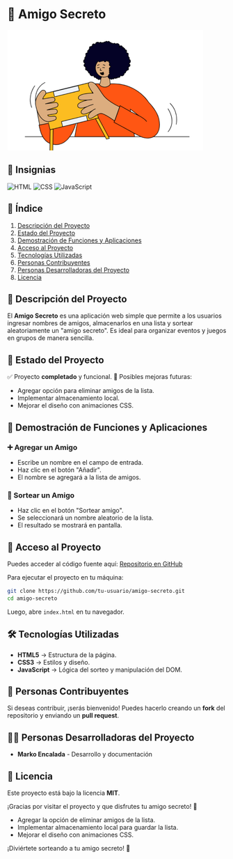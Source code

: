 # 🎁 Amigo Secreto

![Portada del Proyecto](assets/amigo-secreto.png)

## 🏅 Insignias
![HTML](https://img.shields.io/badge/HTML5-✔️-orange)
![CSS](https://img.shields.io/badge/CSS3-✔️-blue)
![JavaScript](https://img.shields.io/badge/JavaScript-✔️-yellow)

## 📖 Índice
1. [Descripción del Proyecto](#-descripción-del-proyecto)
2. [Estado del Proyecto](#-estado-del-proyecto)
3. [Demostración de Funciones y Aplicaciones](#-demostración-de-funciones-y-aplicaciones)
4. [Acceso al Proyecto](#-acceso-al-proyecto)
5. [Tecnologías Utilizadas](#-tecnologías-utilizadas)
6. [Personas Contribuyentes](#-personas-contribuyentes)
7. [Personas Desarrolladoras del Proyecto](#-personas-desarrolladoras-del-proyecto)
8. [Licencia](#-licencia)

## 📌 Descripción del Proyecto
El **Amigo Secreto** es una aplicación web simple que permite a los usuarios ingresar nombres de amigos, almacenarlos en una lista y sortear aleatoriamente un "amigo secreto". Es ideal para organizar eventos y juegos en grupos de manera sencilla.

## 🚀 Estado del Proyecto
✅ Proyecto **completado** y funcional. 
📌 Posibles mejoras futuras:
- Agregar opción para eliminar amigos de la lista.
- Implementar almacenamiento local.
- Mejorar el diseño con animaciones CSS.

## 🎯 Demostración de Funciones y Aplicaciones
### ➕ Agregar un Amigo
- Escribe un nombre en el campo de entrada.
- Haz clic en el botón "Añadir".
- El nombre se agregará a la lista de amigos.

### 🎲 Sortear un Amigo
- Haz clic en el botón "Sortear amigo".
- Se seleccionará un nombre aleatorio de la lista.
- El resultado se mostrará en pantalla.

## 🔗 Acceso al Proyecto
Puedes acceder al código fuente aquí: [Repositorio en GitHub](https://github.com/tu-usuario/amigo-secreto)

Para ejecutar el proyecto en tu máquina:
```bash
git clone https://github.com/tu-usuario/amigo-secreto.git
cd amigo-secreto
```
Luego, abre `index.html` en tu navegador.

## 🛠️ Tecnologías Utilizadas
- **HTML5** → Estructura de la página.
- **CSS3** → Estilos y diseño.
- **JavaScript** → Lógica del sorteo y manipulación del DOM.

## 🤝 Personas Contribuyentes
Si deseas contribuir, ¡serás bienvenido! Puedes hacerlo creando un **fork** del repositorio y enviando un **pull request**.

## 👨‍💻 Personas Desarrolladoras del Proyecto
- **Marko Encalada** - Desarrollo y documentación

## 📄 Licencia
Este proyecto está bajo la licencia **MIT**.

¡Gracias por visitar el proyecto y que disfrutes tu amigo secreto! 🎉


- Agregar la opción de eliminar amigos de la lista.
- Implementar almacenamiento local para guardar la lista.
- Mejorar el diseño con animaciones CSS.

¡Diviértete sorteando a tu amigo secreto! 🎉

